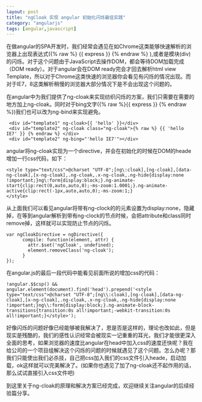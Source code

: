 ```yaml
---
layout: post
title: "ngCloak 实现 angular 初始化闪烁最佳实践"
category: "angularjs"
tags: [angular,javascript] 
---
```

在做angular的SPA开发时，我们经常会遇见在如Chrome这类能够快速解析的浏览器上出现表达式({% raw %} {{ express }} {% endraw %} ),或者是模块(div)的闪烁。对于这个问题由于JavaScript去操作DOM，都会等待DOM加载完成（DOM ready）。对于angular会在DOM ready完会才回去解析html view Template，所以对于Chrome这类快速的浏览器你会看见有闪烁的情况出现。而对于IE7，8这类解析稍慢的浏览器大部分情况下是不会出现这个问题的。

在angular中为我们提供了ng-cloak来实现纺织闪烁的方案，我们只需要在需要的地方加上ng-cloak。同时对于bing文字({% raw %}{{ express }} {% endraw %})我们也可以改为ng-bind来实现避免。

	 <div id="template1" ng-cloak>{{ 'hello' }}</div>
     <div id="template2" ng-cloak class="ng-cloak">{% raw %} {{ 'hello IE7' }} {% endraw %} </div>
     <div id="template2" ng-bing="'hello IE7'"></div>

angular将ng-cloak实现为一个directive，并会在初始化的时候在DOM的heade增加一行css代码，如下：

	<style type="text/css">@charset "UTF-8";[ng\:cloak],[ng-cloak],[data-ng-cloak],[x-ng-cloak],.ng-cloak,.x-ng-cloak,.ng-hide{display:none !important;}ng\:form{display:block;}.ng-animate-start{clip:rect(0,auto,auto,0);-ms-zoom:1.0001;}.ng-animate-active{clip:rect(-1px,auto,auto,0);-ms-zoom:1;}
	</style>
	
从上面我们可以看见angular将带有ng-clock的的元素设置为display:none，隐藏掉，在等到angular解析到带有ng-clock的节点时候，会把attribute和class同时remove掉，这样就可以实现防止节点的闪烁。

	var ngCloakDirective = ngDirective({
          compile: function(element, attr) {
            attr.$set('ngCloak', undefined);
            element.removeClass('ng-cloak');
          }
    });
    
在angular.js的最后一段代码中能看见前面所说的增加css的代码：

	!angular.$$csp() && angular.element(document).find('head').prepend('<style type="text/css">@charset "UTF-8";[ng\\:cloak],[ng-cloak],[data-ng-cloak],[x-ng-cloak],.ng-cloak,.x-ng-cloak,.ng-hide{display:none !important;}ng\\:form{display:block;}.ng-animate-block-transitions{transition:0s all!important;-webkit-transition:0s all!important;}</style>');
	  
好像闪烁的问题好像已经能够被我解决了，恩是否是这样的，理论也改如此，但是现实是残酷的，我们的感性认识经常会被现实一记重重的耳光，我们才能很更深入全面的思考，如果浏览器的速度比angular在head中加入css的速度还快呢？我在给公司的一个项目组解决这个闪烁的问题的时候就遇见了这个问题。怎么办呢？那我们只能使出我们必杀技，自己把css加入我们的css文件引入heade，启动加载，ok这样就可以完美解决了。(如果你也遇见了加了ng-cloak还不起作用的话，那么试试直接引入css文件吧)

到这里关于ng-cloak的原理和解决方案已经完成，欢迎继续关注angular的后续经验篇分享。


